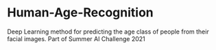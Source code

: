 # Human-Age-Recognition

Deep Learning method for predicting the age class of people from their facial images.
Part of Summer AI Challenge 2021
